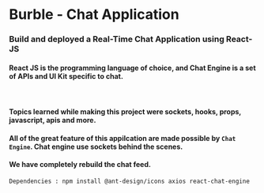 # Burble - Chat Application

### Build and deployed a Real-Time Chat Application using React-JS

#### React JS is the programming language of choice, and Chat Engine is a set of APIs and UI Kit specific to chat.

<Br />

#### Topics learned while making this project were sockets, hooks, props, javascript, apis and more.     
#### All of the great feature of this appilcation are made possible by `Chat Engine`. Chat engine use sockets behind the scenes.      
#### We have completely rebuild the chat feed.

`Dependencies : npm install @ant-design/icons axios react-chat-engine`